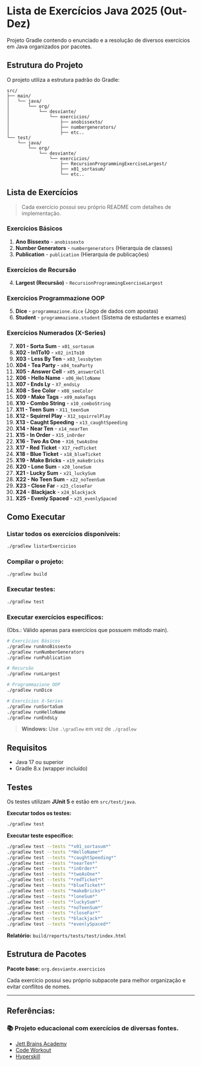 # Lista de Exercícios Java 2025 (Out-Dez)

Projeto Gradle contendo o enunciado e a resolução de diversos exercícios em Java organizados por pacotes.

## Estrutura do Projeto

O projeto utiliza a estrutura padrão do Gradle:

```
src/
├── main/
│   └── java/
│       └── org/
│           └── desviante/
│               └── exercicios/
│                   ├── anobissexto/
│                   ├── numbergenerators/
│                   ├── etc..
└── test/
    └── java/
        └── org/
            └── desviante/
                └── exercicios/
                    ├── RecursionProgrammingExerciseLargest/
                    ├── x01_sortasum/
                    └── etc..

```

## Lista de Exercícios

> Cada exercício possui seu próprio README com detalhes de implementação.

### Exercícios Básicos
1. **Ano Bissexto** - `anobissexto`
2. **Number Generators** - `numbergenerators` (Hierarquia de classes)
3. **Publication** - `publication` (Hierarquia de publicações)

### Exercícios de Recursão
4. **Largest (Recursão)** - `RecursionProgrammingExerciseLargest`

### Exercícios Programmazione OOP
5. **Dice** - `programmazione.dice` (Jogo de dados com apostas)
6. **Student** - `programmazione.student` (Sistema de estudantes e exames)

### Exercícios Numerados (X-Series)
7. **X01 - Sorta Sum** - `x01_sortasum`
8. **X02 - In1To10** - `x02_in1To10`
9. **X03 - Less By Ten** - `x03_lessbyten`
10. **X04 - Tea Party** - `x04_teaParty`
11. **X05 - Answer Cell** - `x05_answerCell`
12. **X06 - Hello Name** - `x06_HelloName`
13. **X07 - Ends Ly** - `X7_endsLy`
14. **X08 - See Color** - `x08_seeColor`
15. **X09 - Make Tags** - `x09_makeTags`
16. **X10 - Combo String** - `x10_comboString`
17. **X11 - Teen Sum** - `X11_teenSum`
18. **X12 - Squirrel Play** - `X12_squirrelPlay`
19. **X13 - Caught Speeding** - `x13_caughtSpeeding`
20. **X14 - Near Ten** - `x14_nearTen`
21. **X15 - In Order** - `X15_inOrder`
22. **X16 - Two As One** - `X16_twoAsOne`
23. **X17 - Red Ticket** - `X17_redTicket`
24. **X18 - Blue Ticket** - `x18_blueTicket`
25. **X19 - Make Bricks** - `x19_makeBricks`
26. **X20 - Lone Sum** - `x20_loneSum`
27. **X21 - Lucky Sum** - `x21_luckySum`
28. **X22 - No Teen Sum** - `x22_noTeenSum`
29. **X23 - Close Far** - `x23_closeFar`
30. **X24 - Blackjack** - `x24_blackjack`
31. **X25 - Evenly Spaced** - `x25_evenlySpaced`

## Como Executar

### Listar todos os exercícios disponíveis:
```bash
./gradlew listarExercicios
```

### Compilar o projeto:
```bash
./gradlew build
```

### Executar testes:
```bash
./gradlew test
```

### Executar exercícios específicos:

(Obs.: Válido apenas para exercícios que possuem método main).

```bash
# Exercícios Básicos
./gradlew runAnoBissexto
./gradlew runNumberGenerators
./gradlew runPublication

# Recursão
./gradlew runLargest

# Programmazione OOP
./gradlew runDice

# Exercícios X-Series
./gradlew runSortaSum
./gradlew runHelloName
./gradlew runEndsLy
```

> **Windows:** Use `.\gradlew` em vez de `./gradlew`

## Requisitos

- Java 17 ou superior
- Gradle 8.x (wrapper incluído)

## Testes

Os testes utilizam **JUnit 5** e estão em `src/test/java`.

**Executar todos os testes:**
```bash
./gradlew test
```

**Executar teste específico:**
```bash
./gradlew test --tests "*x01_sortasum*"
./gradlew test --tests "*HelloName*"
./gradlew test --tests "*caughtSpeeding*"
./gradlew test --tests "*nearTen*"
./gradlew test --tests "*inOrder*"
./gradlew test --tests "*twoAsOne*"
./gradlew test --tests "*redTicket*"
./gradlew test --tests "*blueTicket*"
./gradlew test --tests "*makeBricks*"
./gradlew test --tests "*loneSum*"
./gradlew test --tests "*luckySum*"
./gradlew test --tests "*noTeenSum*"
./gradlew test --tests "*closeFar*"
./gradlew test --tests "*blackjack*"
./gradlew test --tests "*evenlySpaced*"
```

**Relatório:** `build/reports/tests/test/index.html`

## Estrutura de Pacotes

**Pacote base:** `org.desviante.exercicios`

Cada exercício possui seu próprio subpacote para melhor organização e evitar conflitos de nomes.

---

## Referências:

### 📚 Projeto educacional com exercícios de diversas fontes.

- [Jett Brains Academy](https://www.jetbrains.com/pt-br/academy/)
- [Code Workout](https://codeworkout.cs.vt.edu/)
- [Hyperskill](https://hyperskill.org/join/aeba947b2)
